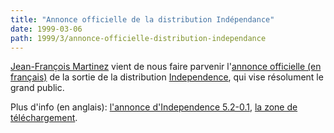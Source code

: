```yaml
---
title: "Annonce officielle de la distribution Indépendance"
date: 1999-03-06
path: 1999/3/annonce-officielle-distribution-independance
---
```


<P>
<A HREF="mailto:jfm2@club-internet.fr">Jean-François Martinez</A>
vient de nous faire parvenir l'<A HREF="http://www.linux-center.org/articles/9903/independence.txt">annonce officielle (en français)</A> de la sortie
de la distribution <A HREF="http://www.independence.seul.org/">Independence</A>,
qui vise résolument le grand public.
</P>

<P>
Plus d'info (en anglais):
<A HREF="http://www.independence.seul.org/distribution/present.html">l'annonce
d'Independence 5.2-0.1</A>, <A HREF="http://www.independence.seul.org/distribution/download.html">la
zone de téléchargement</A>.
</P>


